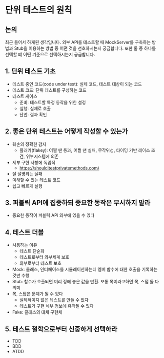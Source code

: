 # 단위 테스트의 원칙

## 논의
최근 들어서 하게된 생각입니다.
외부 API를 테스트할 때 MockServer를 구축하는 방법과 Stub을 이용하는 방법 중 어떤 것을 선호하시는지 궁금합니다.
또한 둘 중 하나를 선택할 떄 어떤 기준으로 선택하시는지 궁금합니다.

## 1. 단위 테스트 기초
- 테스트 중인 코드(code under test): 실제 코드, 테스트 대상이 되는 코드
- 테스트 코드: 단위 테스트를 구성하는 코드
- 테스트 케이스
	- 준비: 테스트할 특정 동작을 위한 설정
	- 실행: 실제로 호출
	- 단언: 결과 확인
## 2. 좋은 단위 테스트는 어떻게 작성할 수 있는가
- 훼손의 정확한 감지
	- 플래키(flakey): 어쩔 땐 통과, 어쩔 땐 실패, 무작위성, 타이밍 기반 레이스 조건, 위부시스템에 의존
- 세부 구현 사항에 독립적
	- https://shoulditestprivatemethods.com/
- 잘 설명되는 실패
- 이해할 수 있는 테스트 코드
- 쉽고 빠르게 실행

## 3. 퍼블릭 API에 집중하되 중요한 동작은 무시하지 말라
- 중요한 동작이 퍼블릭 API 외부에 있을 수 있다

## 4. 테스트 더블
- 사용하는 이유
	- 테스트 단순화
	- 테스트로부터 외부세계 보호
	- 외부로부터 테스트 보호
- Mock: 클래스, 인터페이스를 시뮬레이션하는데 멤버 함수에 대한 호출을 기록하는 것만 수행
- Stub: 함수가 호출되면 미리 정해 놓은 값을 반환. 보통 목이라고하면 목, 스텁 둘 다 의미
- 목, 스텁은 문제가 될 수 있다
	- 실제적이지 않은 테스트를 만들 수 있다
	- 테스트가 구현 세부 정보에 유착될 수 있다
- Fake: 클래스의 대체 구현체

## 5. 테스트 철학으로부터 신중하게 선택하라
- TDD
- BDD
- ATDD